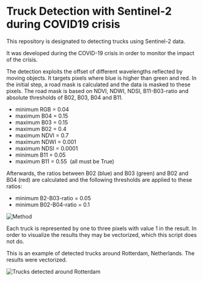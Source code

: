 # Truck Detection with Sentinel-2 during COVID19 crisis
This repository is designated to detecting trucks using Sentinel-2 data.

It was developed during the COVID-19 crisis in order to monitor the impact of the crisis.

The detection exploits the offset of different wavelengths reflected by moving objects. It targets pixels where blue is higher than green and red. In the initial step, a road mask is calculated and the data is masked to these pixels. The road mask is based on NDVI, NDWI, NDSI, B11-B03-ratio and absolute thresholds of B02, B03, B04 and B11.

- minimum RGB = 0.04
- maximum B04 = 0.15
- maximum B03 = 0.15
- maximum B02 = 0.4
- maximum NDVI = 0.7
- maximum NDWI = 0.001
- maximum NDSI = 0.0001
- minimum B11 = 0.05
- maximum B11 = 0.55
&nbsp;(all must be True)

Afterwards, the ratios between B02 (blue) and B03 (green) and B02 and B04 (red) are calculated and the following thresholds are applied to these ratios:

- minimum B2-B03-ratio = 0.05
- minimum B02-B04-ratio = 0.1

![Method](https://github.com/hfisser/Truck_Detection_Sentinel2_COVID19/blob/master/method_neu.png)

Each truck is represented by one to three pixels with value 1 in the result. In order to visualize the results they may be vectorized, which this script does not do.

This is an example of detected trucks around Rotterdam, Netherlands. The results were vectorized.

![Trucks detected around Rotterdam](https://github.com/hfisser/Truck_Detection_Sentinel2_COVID19/blob/master/ts7_trucks.jpeg)
